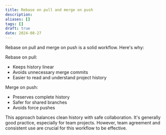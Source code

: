 ```yaml
---
title: Rebase on pull and merge on push
description: 
aliases: []
tags: []
draft: true
date: 2024-08-27
---
```

Rebase on pull and merge on push is a solid workflow. Here's why:

Rebase on pull:
- Keeps history linear
- Avoids unnecessary merge commits
- Easier to read and understand project history

Merge on push:
- Preserves complete history
- Safer for shared branches
- Avoids force pushes

This approach balances clean history with safe collaboration. It's generally good practice, especially for team projects. However, team agreement and consistent use are crucial for this workflow to be effective.